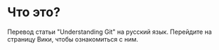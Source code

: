 # Что это?
Перевод статьи "Understanding Git" на русский язык. Перейдите на страницу Вики, чтобы ознакомиться с ним.
